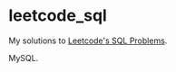 # leetcode_sql

My solutions to [Leetcode's SQL Problems](https://leetcode.com/problemset/database).

MySQL.
